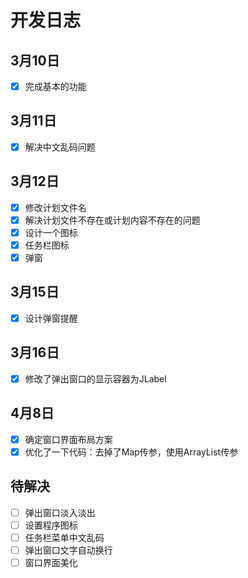 # 开发日志

## 3月10日

- [x] 完成基本的功能

## 3月11日

- [x] 解决中文乱码问题

## 3月12日

- [x] 修改计划文件名
- [x] 解决计划文件不存在或计划内容不存在的问题
- [x] 设计一个图标
- [x] 任务栏图标
- [x] 弹窗

## 3月15日

- [x] 设计弹窗提醒

## 3月16日

- [x] 修改了弹出窗口的显示容器为JLabel

## 4月8日

- [x] 确定窗口界面布局方案
- [x] 优化了一下代码：去掉了Map传参，使用ArrayList传参

## 待解决

- [ ] 弹出窗口淡入淡出
- [ ] 设置程序图标
- [ ] 任务栏菜单中文乱码
- [ ] 弹出窗口文字自动换行
- [ ] 窗口界面美化